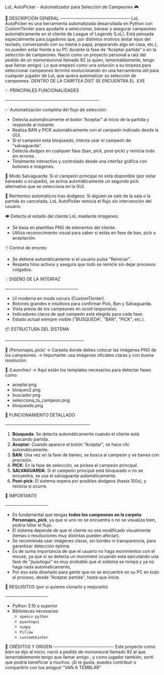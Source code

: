 LoL AutoPicker - Automatizador para Selección de Campeones 🎮

📌 DESCRIPCIÓN GENERAL
───────────────────────
LoL AutoPicker es una herramienta automatizada desarrollada en Python con CustomTkinter para ayudarte a seleccionar, banear y asegurar campeones automáticamente en el cliente de League of Legends (LoL). 
Está pensada especialmente para jugadores que, por distintos motivos (estar lejos del teclado, conversando con su mamá o papá, preparando algo en casa, etc.), 
no pueden estar frente a su PC durante la fase de “Aceptar partida” o en la selección de campeones. 
Nació como un proyecto personal a raíz del pedido de un mononeuronal llamado 92 (a quien, lamentablemente, tengo que llamar amigo). 
Lo que empezó como una solución a su torpeza para seleccionar campeones terminó evolucionando en una herramienta útil para cualquier jugador de LoL que quiera automatizar su selección de campeones.
DENTRO DE LA CARPTEA DIST SE ENCUENTRA EL .EXE


✨ PRINCIPALES FUNCIONALIDADES

───────────────────────────────

✅ Automatización completa del flujo de selección:
  - Detecta automáticamente el botón “Aceptar” al inicio de la partida y responde al instante.  
  - Realiza BAN y PICK automáticamente con el campeón indicado desde la GUI.  
  - Si el campeón está bloqueado, intenta usar el campeón de "salvaguarda".  
  - Detecta *dodges* en cualquier fase (ban, pick, post-pick) y reinicia todo sin errores.  
  - Totalmente interactivo y controlado desde una interfaz gráfica con botones e imágenes.  

🛟 Modo Salvaguarda:
   Si el campeón principal no está disponible (por estar baneado u ocupado),
   se activa automáticamente un segundo pick alternativo que se selecciona en la GUI.

🔄 Reintentos automáticos tras dodgeos:
   Si alguien se sale de la sala o la partida es cancelada, LoL AutoPicker
   reinicia el flujo sin intervención del usuario.

👁️ Detecta el estado del cliente LoL mediante imágenes:
   - Se basa en plantillas PNG de elementos del cliente.
   - Utiliza reconocimiento visual para saber si estás en fase de ban, pick o aceptación.

🖱️ Control de errores:
   - Se detiene automáticamente si el usuario pulsa "Reiniciar".
   - Respeta hilos activos y asegura que todo se reinicie sin dejar procesos colgados.

💡 DISEÑO DE LA INTERFAZ

────────────────────────
- UI moderna en modo oscuro (CustomTkinter).
- Botones grandes e intuitivos para confirmar Pick, Ban y Salvaguarda.
- Vista previa de los campeones en scroll responsivo.
- Indicadores claros de qué campeón está elegido para cada fase.
- Estado actual siempre visible ("BUSQUEDA", "BAN", "PICK", etc.).

📦 ESTRUCTURA DEL SISTEMA

──────────────────────────

📁 /Personajes_pick/
→ Carpeta donde debes colocar las imágenes PNG de los campeones.
→ Importante: usa imágenes oficiales claras y con buena resolución.

📁 /Launcher/
→ Aquí están los templates necesarios para detectar fases como:
   - aceptar.png
   - bloqueo2.png
   - buscador.png
   - selecciona_tu_campeon.png
   - bloqueado.png

📜 FUNCIONAMIENTO DETALLADO

────────────────────────────

1. **Búsqueda**: Se detecta automáticamente cuando el cliente está buscando partida.
2. **Aceptar**: Cuando aparece el botón "Aceptar", se hace clic automáticamente.
3. **BAN**: Una vez en la fase de baneo, se busca al campeón y se banea con precisión.
4. **PICK**: En la fase de selección, se pickea el campeón principal.
5. **SALVAGUARDA**: Si el campeón principal está bloqueado o no se encuentra,
   se usa el salvaguarda automáticamente.
6. **Post-pick**: El sistema espera por posibles dodgeos (hasta 150s), y reinicia si ocurre.

🚨 IMPORTANTE

──────────────

- Es fundamental que tengas **todos los campeones en la carpeta Personajes_pick**, ya que si uno no se encuentra o no se visualiza bien, podría fallar el flujo.
- El sistema depende de que el cliente no sea modificado visualmente (temas o resoluciones muy distintas pueden afectar).
- Se recomienda usar imágenes claras, sin bordes ni transparencia, para garantizar detección óptima.
- Es de suma importancia de que el usuario no haga movimientos con el mouse, ya que si se detecta un movimient ocuando esta ejecutando una fase de "pyautogui" es muy probable que el sistema se rompa y ya no haga nada automaticamente,
- Por eso esta diseñado para gente que no se encuentre en su PC en todo el proceso, desde "Aceptar partida", hasta que inicie.
 
🔧 REQUISITOS (por si quieres clonarlo y mejorarlo)

──────────────

- Python 3.10 o superior
- Bibliotecas necesarias:
   - `opencv-python`
   - `pyautogui`
   - `numpy`
   - `Pillow`
   - `customtkinter`

💬 CRÉDITOS Y ORIGEN
────────────────────
Este proyecto como bien se dijo al inicio, nació a pedido de mononeural  llamado 92 al que lamentablemente tengo que llamar amigo , y como jugador también, sentí que podría beneficiar a muchos. 
¡Si te gusta, puedes contribuir o compartirlo con tus amigos!
"VAN A TEMBLAR"

